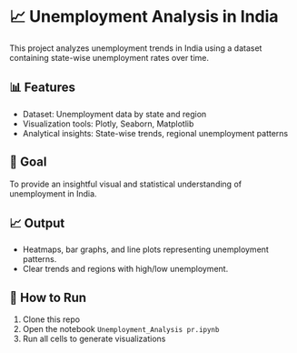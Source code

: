 # 📈 Unemployment Analysis in India

This project analyzes unemployment trends in India using a dataset containing state-wise unemployment rates over time.

## 📊 Features
- Dataset: Unemployment data by state and region
- Visualization tools: Plotly, Seaborn, Matplotlib
- Analytical insights: State-wise trends, regional unemployment patterns

## 🎯 Goal
To provide an insightful visual and statistical understanding of unemployment in India.

## 📈 Output
- Heatmaps, bar graphs, and line plots representing unemployment patterns.
- Clear trends and regions with high/low unemployment.

## 🚀 How to Run
1. Clone this repo
2. Open the notebook `Unemployment_Analysis pr.ipynb`
3. Run all cells to generate visualizations
